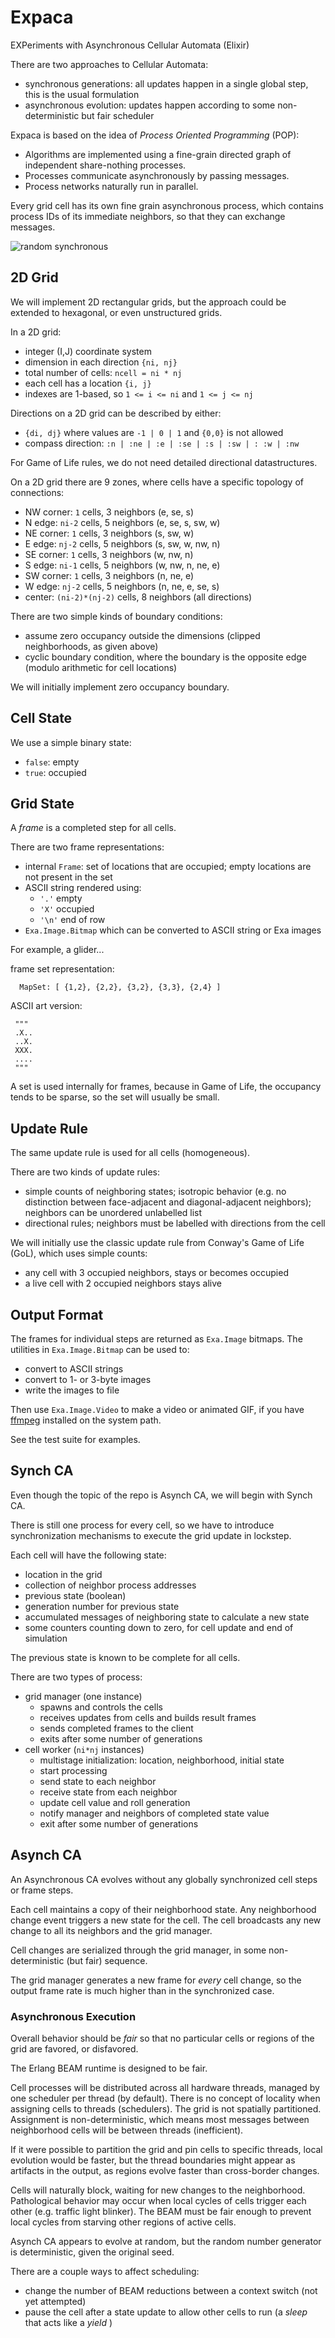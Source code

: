 # Expaca

EXPeriments with Asynchronous Cellular Automata (Elixir)

There are two approaches to Cellular Automata:
- synchronous generations: all updates happen in a single global step,
  this is the usual formulation
- asynchronous evolution: updates happen according to some 
  non-deterministic but fair scheduler
  
Expaca is based on the idea of _Process Oriented Programming_ (POP):
* Algorithms are implemented using a fine-grain directed graph of 
  independent share-nothing processes.
* Processes communicate asynchronously by passing messages. 
* Process networks naturally run in parallel.

Every grid cell has its own fine grain asynchronous process,
which contains process IDs of its immediate neighbors,
so that they can exchange messages.

![random synchronous](./assets/s_random.gif)

## 2D Grid
  
We will implement 2D rectangular grids,
but the approach could be extended to hexagonal,
or even unstructured grids.

In a 2D grid:
- integer (I,J) coordinate system
- dimension in each direction `{ni, nj}`
- total number of cells: `ncell = ni * nj`
- each cell has a location `{i, j}`
- indexes are 1-based, so `1 <= i <= ni`
  and `1 <= j <= nj`
  
Directions on a 2D grid can be described by either:
  - `{di, dj}` where values are `-1 | 0 | 1` and `{0,0}` is not allowed
  - compass direction: `:n | :ne | :e | :se | :s | :sw | : :w | :nw`
  
For Game of Life rules, we do not need detailed directional datastructures.
  
On a 2D grid there are 9 zones, where cells have a specific
topology of connections:
- NW corner: `1` cells, 3 neighbors (e, se, s)
- N edge: `ni-2` cells, 5 neighbors (e, se, s, sw, w)
- NE corner: `1` cells, 3 neighbors (s, sw, w)
- E edge: `nj-2` cells, 5 neighbors (s, sw, w, nw, n)
- SE corner: `1` cells, 3 neighbors (w, nw, n)
- S edge: `ni-1` cells, 5 neighbors (w, nw, n, ne, e)
- SW corner: `1` cells, 3 neighbors (n, ne, e)
- W edge: `nj-2` cells, 5 neighbors (n, ne, e, se, s)
- center: `(ni-2)*(nj-2)` cells, 8 neighbors (all directions)

There are two simple kinds of boundary conditions:
- assume zero occupancy outside the dimensions
  (clipped neighborhoods, as given above)
- cyclic boundary condition, where the boundary is the opposite edge
  (modulo arithmetic for cell locations)
  
We will initially implement zero occupancy boundary.

## Cell State

We use a simple binary state:
- `false`: empty
- `true`: occupied

## Grid State

A _frame_ is a completed step for all cells.

There are two frame representations:
- internal `Frame`: set of locations that are occupied;
  empty locations are not present in the set
- ASCII string rendered using:
  - `'.'` empty
  - `'X'` occupied
  - `'\n'` end of row
- `Exa.Image.Bitmap` which can be converted to ASCII string or Exa images

For example, a glider...

frame set representation:

```
  MapSet: [ {1,2}, {2,2}, {3,2}, {3,3}, {2,4} ]
```

ASCII art version:

 ```
  """
  .X..
  ..X.
  XXX.
  ....
  """
  ```

A set is used internally for frames, 
because in Game of Life, the occupancy tends to be sparse,
so the set will usually be small.

## Update Rule

The same update rule is used for all cells (homogeneous).

There are two kinds of update rules:
- simple counts of neighboring states;
  isotropic behavior (e.g. no distinction between 
  face-adjacent and diagonal-adjacent neighbors);
  neighbors can be unordered unlabelled list
- directional rules; neighbors must be 
  labelled with directions from the cell

We will initially use the classic update rule 
from Conway's Game of Life (GoL), which uses simple counts:
- any cell with 3 occupied neighbors, stays or becomes occupied
- a live cell with 2 occupied neighbors stays alive

## Output Format

The frames for individual steps are returned as `Exa.Image` bitmaps.
The utilities in `Exa.Image.Bitmap` can be used to:
- convert to ASCII strings
- convert to 1- or 3-byte images
- write the images to file

Then use `Exa.Image.Video` to make a video or animated GIF, 
if you have [ffmpeg](https://ffmpeg.org/download.html) 
installed on the system path.

See the test suite for examples.

## Synch CA

Even though the topic of the repo is Asynch CA, 
we will begin with Synch CA.

There is still one process for every cell,
so we have to introduce synchronization mechanisms 
to execute the grid update in lockstep.

Each cell will have the following state:
- location in the grid
- collection of neighbor process addresses 
- previous state (boolean)
- generation number for previous state  
- accumulated messages of neighboring state to calculate a new state
- some counters counting down to zero, 
  for cell update and end of simulation

The previous state is known to be complete for all cells.

There are two types of process:
- grid manager (one instance)
  - spawns and controls the cells
  - receives updates from cells and builds result frames
  - sends completed frames to the client
  - exits after some number of generations
- cell worker (`ni*nj` instances)
  - multistage initialization: location, neighborhood, initial state
  - start processing
  - send state to each neighbor
  - receive state from each neighbor
  - update cell value and roll generation
  - notify manager and neighbors of completed state value
  - exit after some number of generations

## Asynch CA

An Asynchronous CA evolves without any globally synchronized 
cell steps or frame steps.

Each cell maintains a copy of their neighborhood state.
Any neighborhood change event triggers a new state for the cell.
The cell broadcasts any new change to all its neighbors
and the grid manager.

Cell changes are serialized through the grid manager, 
in some non-deterministic (but fair) sequence.

The grid manager generates a new frame for _every_ cell change,
so the output frame rate is much higher than in the synchronized case.

### Asynchronous Execution

Overall behavior should be _fair_
so that no particular cells or regions of the grid
are favored, or disfavored.

The Erlang BEAM runtime is designed to be fair.

Cell processes will be distributed across all
hardware threads, managed by one scheduler per thread (by default).
There is no concept of locality 
when assigning cells to threads (schedulers).
The grid is not spatially partitioned.
Assignment is non-deterministic, 
which means most messages between neighborhood cells
will be between threads (inefficient). 

If it were possible to partition the grid
and pin cells to specific threads,
local evolution would be faster,
but the thread boundaries might appear 
as artifacts in the output,
as regions evolve faster than cross-border changes.

Cells will naturally block, waiting for new changes to the neighborhood. 
Pathological behavior may occur
when local cycles of cells trigger each other 
(e.g. traffic light blinker).
The BEAM must be fair enough to prevent local cycles
from starving other regions of active cells.

Asynch CA appears to evolve at random,
but the random number generator is 
deterministic, given the original seed.

There are a couple ways to affect scheduling:
- change the number of BEAM reductions 
  between a context switch (not yet attempted)
- pause the cell after a state update to allow other cells to run
  (a _sleep_ that acts like a _yield_ )

